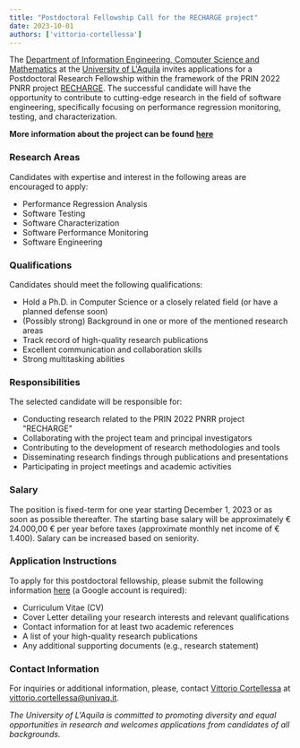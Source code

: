 ```yaml
---
title: "Postdoctoral Fellowship Call for the RECHARGE project"
date: 2023-10-01
authors: ['vittorio-cortellessa']
---
```


The [Department of Information Engineering, Computer Science and Mathematics](https://www.disim.univaq.it) at the [University of L'Aquila](https://www.univaq.it) invites applications for a Postdoctoral Research Fellowship within the framework of the PRIN 2022 PNRR project [RECHARGE](/projects/2023-recharge). The successful candidate will have the opportunity to contribute to cutting-edge research in the field of software engineering, specifically focusing on performance regression monitoring, testing, and characterization.

**More information about the project can be found [here](/projects/2023-recharge)**

### Research Areas
Candidates with expertise and interest in the following areas are encouraged to apply:
- Performance Regression Analysis
- Software Testing
- Software Characterization
- Software Performance Monitoring
- Software Engineering

### Qualifications
Candidates should meet the following qualifications:
- Hold a Ph.D. in Computer Science or a closely related field (or have a planned defense soon)
- (Possibly strong) Background in one or more of the mentioned research areas
- Track record of high-quality research publications
- Excellent communication and collaboration skills
- Strong multitasking abilities

### Responsibilities
The selected candidate will be responsible for:
- Conducting research related to the PRIN 2022 PNRR project "RECHARGE"
- Collaborating with the project team and principal investigators
- Contributing to the development of research methodologies and tools
- Disseminating research findings through publications and presentations
- Participating in project meetings and academic activities

### Salary
The position is fixed-term for one year starting December 1, 2023 or as soon as possible thereafter.
The starting base salary will be approximately € 24.000,00 € per year before taxes (approximate monthly net income of € 1.400).
Salary can be increased based on seniority.

### Application Instructions
To apply for this postdoctoral fellowship, please submit the following information [here](https://forms.gle/Z5TghkGqz8Drr1zG6) (a Google account is required):
- Curriculum Vitae (CV)
- Cover Letter detailing your research interests and relevant qualifications
- Contact information for at least two academic references
- A list of your high-quality research publications
- Any additional supporting documents (e.g., research statement)

### Contact Information

For inquiries or additional information, please, contact [Vittorio Cortellessa](/author/vittorio-cortellessa) at vittorio.cortellessa@univaq.it. 

*The University of L'Aquila is committed to promoting diversity and equal opportunities in research and welcomes applications from candidates of all backgrounds.*
